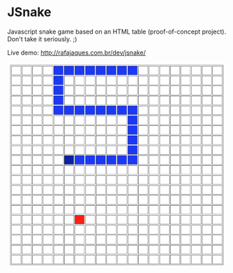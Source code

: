 JSnake
======

Javascript snake game based on an HTML table (proof-of-concept project).
Don't take it seriously. ;)

Live demo: http://rafajaques.com.br/dev/jsnake/

<p align="center">
  <img src="https://raw.githubusercontent.com/rafajaques/JSnake/master/thumb.png" alt="ScreenShot"/>
</p>

